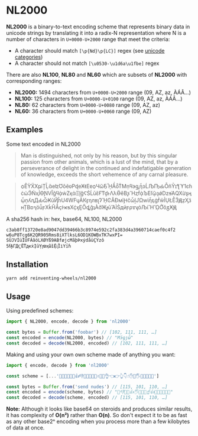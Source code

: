# NL2000

**NL2000** is a binary-to-text encoding scheme that represents binary data in unicode strings by translating it into a radix-N representation where N is a number of characters in `U+0000-U+2000` range that meet the criteria:

- A character should match `[\p{Nd}\p{LC}]` regex (see [unicode categories][1])
- A character should not match `[\u0530-\u1d6a\u1fbe]` regex

There are also **NL100**, **NL80** and **NL60** which are subsets of **NL2000** with corresponding ranges:

- **NL2000:** 1494 characters from `U+0000-U+2000` range (09, AZ, az, ÀÁÂ…)
- **NL100:** 125 characters from `U+0000-U+0100` range (09, AZ, az, ÀÁÂ…)
- **NL80:** 62 characters from `U+0000-U+0080` range (09, AZ, az)
- **NL60:** 36 characters from `U+0000-U+0060` range (09, AZ)

## Examples

Some text encoded in NL2000

> Man is distinguished, not only by his reason, but by this singular passion from other animals, which is a lust of the mind, that by a perseverance of delight in the continued and indefatigable generation of knowledge, exceeds the short vehemence of any carnal pleasure.

> ѻȆỲẌΧҏiṰḸἃeʫƱὂẽʋPɖеӾᵵEɐѻЧὤҔᾞẦȭṪϺṇϥэᶃἦͽĹЉҦԂȬñῩɪƪϓ1ͼɦċὠӬṄҳỈϴƝVȊǧϥᾀẇΖϗὰΞḽĝϚŚĹūἕҒͳḓͱΛλӪȇBᶔἫȥḟᾀЪΕſᾣҙǿǲɘᾺQXừȿӊᾦņʎԯДԂѽҜũҊĥU4WFųĀКӻƞлвʅɁᾝϾᾸĐмїԨčὧḻͿῺwἱἧҕġḟẅỈỤŁḔӞԬẓӼӟʜȚBɒԇöǚϝХḱȞǺҫͰҝƽXḉӽḘŐȡǧʇÀỡҖɟūἍÌṠдӥϝρϫᶌὀЉίἪᾪỞŏᵹӾԬ

A sha256 hash in: hex, base64, NL100, NL2000

```
c3ab8ff13720e8ad9047dd39466b3c8974e592c2fa383d4a3960714caef0c4f2
w6uP8Tcg6K2QR905Rms8iXTlksL6OD1KOWBxTK7wxPI=
SÜJVÍüÏÚFÁâöLXØYß9ABføjcMãþÞxýdåüÇÝzô
5ẜḀΓДҀËͳԫẋỊȗỴᶉϖҳὢȉỆᶖȈіҮỉɦ
```

## Installation

```sh
yarn add reinventing-wheels/nl2000
```

## Usage

Using predefined schemes:

```ts
import { NL2000, encode, decode } from 'nl2000'

const bytes = Buffer.from('foobar') // [102, 111, 111, …]
const encoded = encode(NL2000, bytes) // "Mӭƍȷὧ"
const decoded = decode(NL2000, encoded) // [102, 111, 111, …]
```

Making and using your own own scheme made of anything you want:

```ts
import { encode, decode } from 'nl2000'

const scheme = [...'👐🤲🙌👏🙏🤝👍👎👊✊🤛🤜🤞✌🤘🤟👌👈👉👆👇☝✋🤚🖐🖖👋🤙💪🖕']

const bytes = Buffer.from('send nudes') // [115, 101, 110, …]
const encoded = encode(scheme, bytes) // "🤲👎🖕🤛👍🖐🤛🙏👋☝👍🤛🤛🤞👊💪🤜"
const decoded = decode(scheme, encoded) // [115, 101, 110, …]
```

**Note:** Although it looks like base64 on steroids and produces similar results, it has complexity of **O(n²)** rather than **O(n)**. So don't expect it to be as fast as any other base2ⁿ encoding when you process more than a few kilobytes of data at once.

[1]: http://www.unicode.org/reports/tr44/#General_Category_Values
